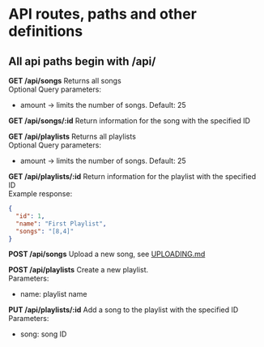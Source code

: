 # API routes, paths and other definitions

## All api paths begin with /api/

**GET /api/songs**
Returns all songs
<br>
Optional Query parameters: 
* amount -> limits the number of songs. Default: 25

**GET /api/songs/:id**
Return information for the song with the specified ID

**GET /api/playlists**
Returns all playlists
<br>
Optional Query parameters:
* amount -> limits the number of songs. Default: 25

**GET /api/playlists/:id**
Return information for the playlist with the specified ID
<br>
Example response:
<br>
```json
{
  "id": 1,
  "name": "First Playlist",
  "songs": "[8,4]"
}
```

**POST /api/songs**
Upload a new song, see [UPLOADING.md](/UPLOADING.md)

**POST /api/playlists**
Create a new playlist.
<br>
Parameters:
* name: playlist name

**PUT /api/playlists/:id**
Add a song to the playlist with the specified ID
<br>
Parameters:
* song: song ID
